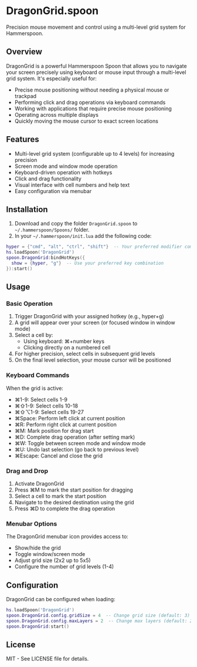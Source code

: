 # DragonGrid.spoon

Precision mouse movement and control using a multi-level grid system for Hammerspoon.

## Overview

DragonGrid is a powerful Hammerspoon Spoon that allows you to navigate your screen precisely using keyboard or mouse input through a multi-level grid system. It's especially useful for:

- Precise mouse positioning without needing a physical mouse or trackpad
- Performing click and drag operations via keyboard commands
- Working with applications that require precise mouse positioning
- Operating across multiple displays
- Quickly moving the mouse cursor to exact screen locations

## Features

- Multi-level grid system (configurable up to 4 levels) for increasing precision
- Screen mode and window mode operation
- Keyboard-driven operation with hotkeys
- Click and drag functionality 
- Visual interface with cell numbers and help text
- Easy configuration via menubar

## Installation

1. Download and copy the folder `DragonGrid.spoon` to `~/.hammerspoon/Spoons/` folder.
2. In your `~/.hammerspoon/init.lua` add the following code:

```lua
hyper = {"cmd", "alt", "ctrl", "shift"}  -- Your preferred modifier combination
hs.loadSpoon('DragonGrid')
spoon.DragonGrid:bindHotKeys({
  show = {hyper, "g"}  -- Use your preferred key combination
}):start()
```

## Usage

### Basic Operation

1. Trigger DragonGrid with your assigned hotkey (e.g., hyper+g)
2. A grid will appear over your screen (or focused window in window mode)
3. Select a cell by:
   - Using keyboard: ⌘+number keys
   - Clicking directly on a numbered cell
4. For higher precision, select cells in subsequent grid levels
5. On the final level selection, your mouse cursor will be positioned

### Keyboard Commands

When the grid is active:
- ⌘1-9: Select cells 1-9
- ⌘⇧1-9: Select cells 10-18
- ⌘⇧⌥1-9: Select cells 19-27
- ⌘Space: Perform left click at current position
- ⌘R: Perform right click at current position
- ⌘M: Mark position for drag start
- ⌘D: Complete drag operation (after setting mark)
- ⌘W: Toggle between screen mode and window mode
- ⌘U: Undo last selection (go back to previous level)
- ⌘Escape: Cancel and close the grid

### Drag and Drop

1. Activate DragonGrid
2. Press ⌘M to mark the start position for dragging
3. Select a cell to mark the start position
4. Navigate to the desired destination using the grid
5. Press ⌘D to complete the drag operation

### Menubar Options

The DragonGrid menubar icon provides access to:
- Show/hide the grid
- Toggle window/screen mode
- Adjust grid size (2x2 up to 5x5)
- Configure the number of grid levels (1-4)

## Configuration

DragonGrid can be configured when loading:

```lua
hs.loadSpoon('DragonGrid')
spoon.DragonGrid.config.gridSize = 4  -- Change grid size (default: 3)
spoon.DragonGrid.config.maxLayers = 2  -- Change max layers (default: 2)
spoon.DragonGrid:start()
```

## License

MIT - See LICENSE file for details. 
